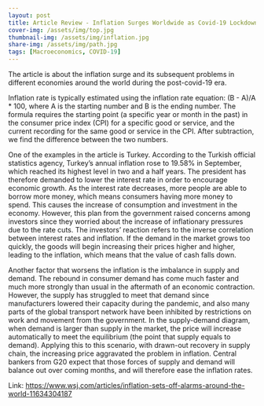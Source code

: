```yaml
---
layout: post
title: Article Review - Inflation Surges Worldwide as Covid-19 Lockdowns End and Supply Chains Can’t Cope
cover-img: /assets/img/top.jpg
thumbnail-img: /assets/img/inflation.jpg
share-img: /assets/img/path.jpg
tags: [Macroeconomics, COVID-19]
---
```


The article is about the inflation surge and its subsequent problems in different economies around the world during the post-covid-19 era.

Inflation rate is typically estimated using the inflation rate equation: (B - A)/A * 100, where A is the starting number and B is the ending number. The formula requires the starting point (a specific year or month in the past) in the consumer price index (CPI) for a specific good or service, and the current recording for the same good or service in the CPI. After subtraction, we find the difference between the two numbers.

One of the examples in the article is Turkey. According to the Turkish official statistics agency, Turkey’s annual inflation rose to 19.58% in September, which reached its highest level in two and a half years. The president has therefore demanded to lower the interest rate in order to encourage economic growth. As the interest rate decreases, more people are able to borrow more money, which means consumers having more money to spend. This causes the increase of consumption and investment in the economy. However, this plan from the government raised concerns among investors since they worried about the increase of inflationary pressures due to the rate cuts. The investors’ reaction refers to the inverse correlation between interest rates and inflation. If the demand in the market grows too quickly, the goods will begin increasing their prices higher and higher, leading to the inflation, which means that the value of cash falls down.

Another factor that worsens the inflation is the imbalance in supply and demand. The rebound in consumer demand has come much faster and much more strongly than usual in the aftermath of an economic contraction. However, the supply has struggled to meet that demand since manufacturers lowered their capacity during the pandemic, and also many parts of the global transport network have been inhibited by restrictions on work and movement from the government. In the supply-demand diagram, when demand is larger than supply in the market, the price will increase automatically to meet the equilibrium (the point that supply equals to demand). Applying this to this scenario, with drawn-out recovery in supply chain, the increasing price aggravated the problem in inflation. Central bankers from G20 expect that those forces of supply and demand will balance out over coming months, and will therefore ease the inflation rates.

Link: https://www.wsj.com/articles/inflation-sets-off-alarms-around-the-world-11634304187
